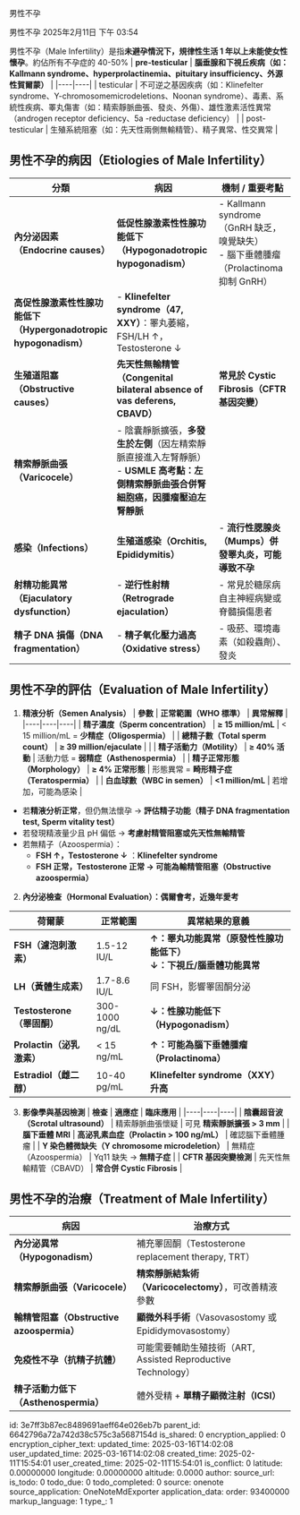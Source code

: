 男性不孕

男性不孕
2025年2月11日
下午 03:54

男性不孕（Male Infertility）是指**未避孕情況下，規律性生活 1 年以上未能使女性懷孕**。約佔所有不孕症的 40-50%
| **pre-testicular** | **腦垂腺和下視丘疾病（如：Kallmann syndrome、hyperprolactinemia、pituitary insufficiency、外源性賀爾蒙）** |
|----|----|
| testicular | 不可逆之基因疾病（如：Klinefelter syndrome、Y-chromosomemicrodeletions、Noonan syndrome）、毒素、系統性疾病、睪丸傷害（如：精索靜脈曲張、發炎、外傷）、雄性激素活性異常（androgen receptor deficiency、5a -reductase deficiency） |
| post-testicular | 生殖系統阻塞（如：先天性兩側無輸精管）、精子異常、性交異常 |

## 男性不孕的病因（Etiologies of Male Infertility）
<table>
<colgroup>
<col style="width: 34%" />
<col style="width: 37%" />
<col style="width: 28%" />
</colgroup>
<thead>
<tr class="header">
<th><strong>分類</strong></th>
<th><strong>病因</strong></th>
<th><strong>機制 / 重要考點</strong></th>
</tr>
</thead>
<tbody>
<tr class="odd">
<td><strong>內分泌因素（Endocrine causes）</strong></td>
<td><strong>低促性腺激素性性腺功能低下（Hypogonadotropic hypogonadism）</strong></td>
<td>- Kallmann syndrome（GnRH 缺乏，嗅覺缺失）<br />
- 腦下垂體腫瘤（Prolactinoma 抑制 GnRH）</td>
</tr>
<tr class="even">
<td><strong>高促性腺激素性性腺功能低下（Hypergonadotropic hypogonadism）</strong></td>
<td>- <strong>Klinefelter syndrome（47, XXY）</strong>：睪丸萎縮，FSH/LH ↑，Testosterone ↓</td>
<td></td>
</tr>
<tr class="odd">
<td><strong>生殖道阻塞（Obstructive causes）</strong></td>
<td><strong>先天性無輸精管（Congenital bilateral absence of vas deferens, CBAVD）</strong></td>
<td><strong>常見於 Cystic Fibrosis（CFTR 基因突變）</strong></td>
</tr>
<tr class="even">
<td><strong>精索靜脈曲張（Varicocele）</strong></td>
<td>- 陰囊靜脈擴張，<strong>多發生於左側</strong>（因左精索靜脈直接進入左腎靜脈）<br />
- <strong>USMLE 高考點：左側精索靜脈曲張合併腎細胞癌，因腫瘤壓迫左腎靜脈</strong></td>
<td></td>
</tr>
<tr class="odd">
<td><strong>感染（Infections）</strong></td>
<td><strong>生殖道感染（Orchitis, Epididymitis）</strong></td>
<td>- <strong>流行性腮腺炎（Mumps）併發睪丸炎，可能導致不孕</strong></td>
</tr>
<tr class="even">
<td><strong>射精功能異常（Ejaculatory dysfunction）</strong></td>
<td>- <strong>逆行性射精（Retrograde ejaculation）</strong></td>
<td>- 常見於糖尿病自主神經病變或脊髓損傷患者</td>
</tr>
<tr class="odd">
<td><strong>精子 DNA 損傷（DNA fragmentation）</strong></td>
<td>- <strong>精子氧化壓力過高（Oxidative stress）</strong></td>
<td>- 吸菸、環境毒素（如殺蟲劑）、發炎</td>
</tr>
</tbody>
</table>

## 男性不孕的評估（Evaluation of Male Infertility）
1.  **精液分析（Semen Analysis）**
| **參數** | **正常範圍（WHO 標準）** | **異常解釋** |
|----|----|----|
| **精子濃度（Sperm concentration）** | **≥ 15 million/mL** | \< 15 million/mL = **少精症（Oligospermia）** |
| **總精子數（Total sperm count）** | **≥ 39 million/ejaculate** |  |
| **精子活動力（Motility）** | **≥ 40% 活動** | 活動力低 = **弱精症（Asthenospermia）** |
| **精子正常形態（Morphology）** | **≥ 4% 正常形態** | 形態異常 = **畸形精子症（Teratospermia）** |
| **白血球數（WBC in semen）** | **\<1 million/mL** | 若增加，可能為感染 |

- 若**精液分析正常**，但仍無法懷孕 → **評估精子功能（精子 DNA fragmentation test, Sperm vitality test）**
- 若發現精液量少且 pH 偏低 → **考慮射精管阻塞或先天性無輸精管**
- 若無精子（Azoospermia）：
  - **FSH ↑，Testosterone ↓** ：**Klinefelter syndrome**
  - **FSH 正常，Testosterone 正常 → 可能為輸精管阻塞（Obstructive azoospermia）**

2.  **內分泌檢查（Hormonal Evaluation）：偶爾會考，近幾年愛考**
<table>
<colgroup>
<col style="width: 29%" />
<col style="width: 19%" />
<col style="width: 51%" />
</colgroup>
<thead>
<tr class="header">
<th><strong>荷爾蒙</strong></th>
<th><strong>正常範圍</strong></th>
<th><strong>異常結果的意義</strong></th>
</tr>
</thead>
<tbody>
<tr class="odd">
<td><strong>FSH（濾泡刺激素）</strong></td>
<td>1.5-12 IU/L</td>
<td><strong>↑：睪丸功能異常（原發性性腺功能低下）</strong><br />
<strong>↓：下視丘/腦垂體功能異常</strong></td>
</tr>
<tr class="even">
<td><strong>LH（黃體生成素）</strong></td>
<td>1.7-8.6 IU/L</td>
<td>同 FSH，影響睪固酮分泌</td>
</tr>
<tr class="odd">
<td><strong>Testosterone（睪固酮）</strong></td>
<td>300-1000 ng/dL</td>
<td><strong>↓：性腺功能低下（Hypogonadism）</strong></td>
</tr>
<tr class="even">
<td><strong>Prolactin（泌乳激素）</strong></td>
<td>&lt; 15 ng/mL</td>
<td><strong>↑：可能為腦下垂體腫瘤（Prolactinoma）</strong></td>
</tr>
<tr class="odd">
<td><strong>Estradiol（雌二醇）</strong></td>
<td>10-40 pg/mL</td>
<td><strong>Klinefelter syndrome（XXY）升高</strong></td>
</tr>
</tbody>
</table>

3.  **影像學與基因檢測**
| **檢查** | **適應症** | **臨床應用** |
|----|----|----|
| **陰囊超音波（Scrotal ultrasound）** | 精索靜脈曲張懷疑 | 可見 **精索靜脈擴張 \> 3 mm** |
| **腦下垂體 MRI** | **高泌乳素血症（Prolactin \> 100 ng/mL）** | 確認腦下垂體腫瘤 |
| **Y 染色體微缺失（Y chromosome microdeletion）** | 無精症（Azoospermia） | Yq11 缺失 → **無精子症** |
| **CFTR 基因突變檢測** | 先天性無輸精管（CBAVD） | **常合併 Cystic Fibrosis** |

## 男性不孕的治療（Treatment of Male Infertility）
| **病因** | **治療方式** |
|----|----|
| **內分泌異常（Hypogonadism）** | 補充睪固酮（Testosterone replacement therapy, TRT） |
| **精索靜脈曲張（Varicocele）** | **精索靜脈結紮術（Varicocelectomy）**，可改善精液參數 |
| **輸精管阻塞（Obstructive azoospermia）** | **顯微外科手術**（Vasovasostomy 或 Epididymovasostomy） |
| **免疫性不孕（抗精子抗體）** | 可能需要輔助生殖技術（ART, Assisted Reproductive Technology） |
| **精子活動力低下（Asthenospermia）** | 體外受精 + **單精子顯微注射（ICSI）** |



id: 3e7ff3b87ec8489691aeff64e026eb7b
parent_id: 6642796a72a742d38c575c3a5687154d
is_shared: 0
encryption_applied: 0
encryption_cipher_text: 
updated_time: 2025-03-16T14:02:08
user_updated_time: 2025-03-16T14:02:08
created_time: 2025-02-11T15:54:01
user_created_time: 2025-02-11T15:54:01
is_conflict: 0
latitude: 0.00000000
longitude: 0.00000000
altitude: 0.0000
author: 
source_url: 
is_todo: 0
todo_due: 0
todo_completed: 0
source: onenote
source_application: OneNoteMdExporter
application_data: 
order: 93400000
markup_language: 1
type_: 1